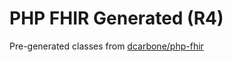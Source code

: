 # PHP FHIR Generated (R4)
Pre-generated classes from [dcarbone/php-fhir](https://github.com/dcarbone/php-fhir)
